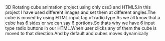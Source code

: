 3D Rotating cube animation project using only css3 and HTML5.In this project I have used different images and set them at different angles.The cube is moved by using HTML input tag of radio type.As we all know that a cube has 6 sides or we can say 6 portions.So thats why we have 6 input type radio buttons in our HTML.When user clicks any of them the cube is moved to that direction.And by default and cubes moves dynamically
